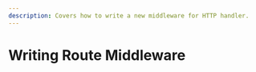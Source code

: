 ```yaml
---
description: Covers how to write a new middleware for HTTP handler.
---
```


# Writing Route Middleware

